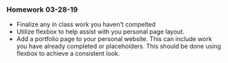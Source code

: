 ### Homework 03-28-19

* Finalize any in class work you haven't compelted
* Utilize flexbox to help assist with you personal page layout.
* Add a portfolio page to your personal website. This can include work you have already completed or placeholders. This should be done using flexbox to achieve a consistent look.
